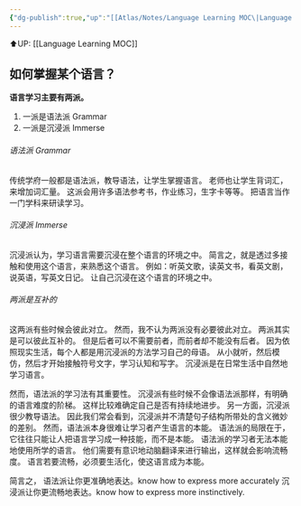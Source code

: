 ```yaml
---
{"dg-publish":true,"up":"[[Atlas/Notes/Language Learning MOC\|Language Learning MOC]]","tags":["tuition/language"],"permalink":"/atlas/notes/two-language-learning-methods/","dgPassFrontmatter":true}
---
```


⬆️UP: [[Language Learning MOC]]
## 如何掌握某个语言？

**语言学习主要有两派。**
1. 一派是语法派 Grammar
2. 一派是沉浸派 Immerse

###### 语法派 Grammar
传统学府一般都是语法派，教导语法，让学生掌握语言。
老师也让学生背词汇，来增加词汇量。
这派会用许多语法参考书，作业练习，生字卡等等。
把语言当作一门学科来研读学习。

###### 沉浸派  Immerse
沉浸派认为，学习语言需要沉浸在整个语言的环境之中。
简言之，就是透过多接触和使用这个语言，来熟悉这个语言。
例如：听英文歌，读英文书，看英文剧，说英语，写英文日记。
让自己沉浸在这个语言的环境之中。

###### 两派是互补的
这两派有些时候会彼此对立。
然而，我不认为两派没有必要彼此对立。
两派其实是可以彼此互补的。
但是后者可以不需要前者，而前者却不能没有后者。
因为依照现实生活，每个人都是用沉浸派的方法学习自己的母语。
从小就听，然后模仿，然后才开始接触符号文字，学习认知和写字。
沉浸派是在日常生活中自然地学习语言。

然而，语法派的学习法有其重要性。
沉浸派有些时候不会像语法派那样，有明确的语言难度的阶梯。
这样比较难确定自己是否有持续地进步。
另一方面，沉浸派很少教导语法。
因此我们常会看到，沉浸派并不清楚句子结构所带处的含义微妙的差别。
然而，语法派本身很难让学习者产生语言的本能。
语法派的局限在于，它往往只能让人把语言学习成一种技能，而不是本能。
语法派的学习者无法本能地使用所学的语言。
他们需要有意识地动脑翻译来进行输出，这样就会影响流畅度。
语言若要流畅，必须要生活化，使这语言成为本能。

简言之，
语法派让你更准确地表达。know how to express more accurately 
沉浸派让你更流畅地表达。know how to express more instinctively. 
